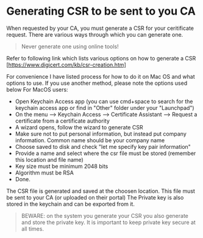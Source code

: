 # Generating CSR to be sent to you CA

When requested by your CA, you must generate a CSR for your ceritificate request. There are various ways through which you can generate one. 
>Never generate one using online tools!

Refer to following link which lists various options on how to generate a CSR [https://www.digicert.com/kb/csr-creation.htm]

For convenience I have listed process for how to do it on Mac OS and what options to use. If you use another method, please note the options used below
For MacOS users:

- Open Keychain Access app (you can use cmd+space to search for the keychain access app or find in "Other" folder under your "Launchpad")
- On the menu --> Keychain Access --> Certificate Assistant --> Request a certificate from a certificate authority
- A wizard opens, follow the wizard to generate CSR
- Make sure not to put personal information, but instead put company information. Common name should be your company name
- Choose saved to disk and check "let me specify  key pair information"
- Provide a name and select where the csr file must be stored (remember this location and file name)
- Key size must be minimum 2048 bits
- Algorithm must be RSA
- Done.

The CSR file is generated and saved at the choosen location. This file must be sent to your CA (or uploaded on their portal)
The Private key is also stored in the keychain and can be exported from it.

>BEWARE: on the system you generate your CSR you also generate and store the private key. It is important to keep private key secure at all times. 
